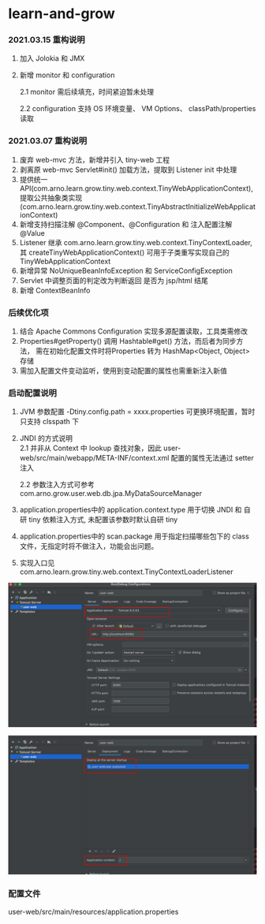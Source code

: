 # learn-and-grow

### 2021.03.15 重构说明

1. 加入 Jolokia 和 JMX

2. 新增 monitor 和 configuration

   2.1 monitor 需后续填充，时间紧迫暂未处理

   2.2 configuration 支持 OS 环境变量、 VM Options、 classPath/properties 读取

### 2021.03.07 重构说明

1. 废弃 web-mvc 方法，新增并引入 tiny-web 工程
2. 剥离原 web-mvc Servlet#init() 加载方法，提取到 Listener init 中处理
3. 提供统一 API(com.arno.learn.grow.tiny.web.context.TinyWebApplicationContext),
   提取公共抽象类实现(com.arno.learn.grow.tiny.web.context.TinyAbstractInitializeWebApplicationContext)
4. 新增支持扫描注解 @Component、@Configuration 和 注入配置注解 @Value
5. Listener 继承 com.arno.learn.grow.tiny.web.context.TinyContextLoader, 
   其 createTinyWebApplicationContext() 可用于子类重写实现自己的 TinyWebApplicationContext  
6. 新增异常 NoUniqueBeanInfoException 和 ServiceConfigException
7. Servlet 中调整页面的判定改为判断返回 是否为 jsp/html 结尾
8. 新增 ContextBeanInfo

### 后续优化项

1. 结合 Apache Commons Configuration 实现多源配置读取，工具类需修改
2. Properties#getProperty() 调用 Hashtable#get() 方法，而后者为同步方法，
   需在初始化配置文件时将Properties 转为 HashMap<Object, Object> 存储
3. 需加入配置文件变动监听，使用到变动配置的属性也需重新注入新值

### 启动配置说明

1. JVM 参数配置 -Dtiny.config.path = xxxx.properties 可更换环境配置，暂时只支持 clsspath 下
2. JNDI 的方式说明   
   2.1 并非从 Context 中 lookup 查找对象，因此 user-web/src/main/webapp/META-INF/context.xml 配置的属性无法通过 setter 注入
   
   2.2 参数注入方式可参考 com.arno.grow.user.web.db.jpa.MyDataSourceManager
3. application.properties中的 application.context.type 用于切换 JNDI 和 自研 tiny 依赖注入方式, 未配置该参数时默认自研 tiny
4. application.properties中的 scan.package 用于指定扫描哪些包下的 class 文件，无指定时将不做注入，功能会出问题。
5. 实现入口见 com.arno.learn.grow.tiny.web.context.TinyContextLoaderListener 

![image-20210302230056467](./启动.png)

![image-20210302230141707](./启动2.png)

### 配置文件

user-web/src/main/resources/application.properties